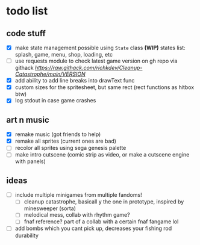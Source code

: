 # todo list

## code stuff

- [x] make state management possible using `State` class **(WIP)** states list: splash, game, menu, shop, loading, etc
- [ ] use requests module to check latest game version on gh repo via githack _<https://raw.githack.com/richkdev/Cleanup-Catastrophe/main/VERSION>_
- [x] add ability to add line breaks into drawText func
- [x] custom sizes for the spritesheet, but same rect (rect functions as hitbox btw)
- [x] log stdout in case game crashes

## art n music

- [x] remake music (got friends to help)
- [x] remake all sprites (current ones are bad)
- [ ] recolor all sprites using sega genesis palette
- [ ] make intro cutscene (comic strip as video, or make a cutscene engine with panels)

## ideas

- [ ] include multiple minigames from multiple fandoms!
    * [ ] cleanup catastrophe, basicall y the one in prototype, inspired by minesweeper (sorta)
    * [ ] melodical mess, collab with rhythm game?
    * [ ] fnaf reference? part of a collab with a certain fnaf fangame lol
- [ ] add bombs which you cant pick up, decreases your fishing rod durability
